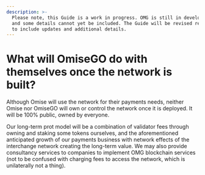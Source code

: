 ```yaml
---
description: >-
  Please note, this Guide is a work in progress. OMG is still in development,
  and some details cannot yet be included. The Guide will be revised regularly
  to include updates and additional details.
---
```


# What will OmiseGO do with themselves once the network is built?

Although Omise will use the network for their payments needs, neither Omise nor OmiseGO will own or control the network once it is deployed. It will be 100% public, owned by everyone.  


Our long-term prot model will be a combination of validator fees through owning and staking some tokens ourselves, and the aforementioned anticipated growth of our payments business with network effects of the interchange network creating the long-term value. We may also provide consultancy services to companies to implement OMG blockchain services \(not to be confused with charging fees to access the network, which is unilaterally not a thing\).  


